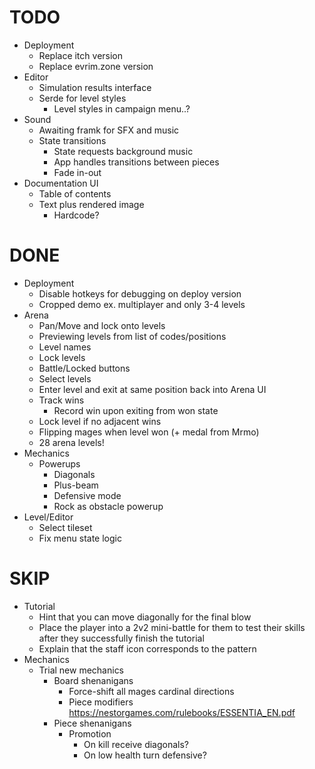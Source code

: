 # TODO

- Deployment
  - Replace itch version
  - Replace evrim.zone version
- Editor
  - Simulation results interface
  - Serde for level styles
    - Level styles in campaign menu..?
- Sound
  - Awaiting framk for SFX and music
  - State transitions
    - State requests background music
    - App handles transitions between pieces
    - Fade in-out
- Documentation UI
  - Table of contents
  - Text plus rendered image
    - Hardcode?

# DONE

- Deployment
  - Disable hotkeys for debugging on deploy version
  - Cropped demo ex. multiplayer and only 3-4 levels
- Arena
  - Pan/Move and lock onto levels
  - Previewing levels from list of codes/positions
  - Level names
  - Lock levels
  - Battle/Locked buttons
  - Select levels
  - Enter level and exit at same position back into Arena UI
  - Track wins
    - Record win upon exiting from won state
  - Lock level if no adjacent wins
  - Flipping mages when level won (+ medal from Mrmo)
  - 28 arena levels!
- Mechanics
  - Powerups
    - Diagonals
    - Plus-beam
    - Defensive mode
    - Rock as obstacle powerup
- Level/Editor
  - Select tileset
  - Fix menu state logic

# SKIP

- Tutorial
  - Hint that you can move diagonally for the final blow
  - Place the player into a 2v2 mini-battle for them to test their skills after they successfully finish the tutorial
  - Explain that the staff icon corresponds to the pattern
- Mechanics
  - Trial new mechanics
    - Board shenanigans
      - Force-shift all mages cardinal directions
      - Piece modifiers <https://nestorgames.com/rulebooks/ESSENTIA_EN.pdf>
    - Piece shenanigans
      - Promotion
        - On kill receive diagonals?
        - On low health turn defensive?

